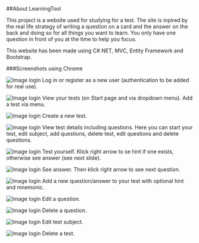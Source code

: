 ##About LearningTool

This project is a website used for studying for a test. The site is inpired by the real life strategy of writing a question on a card and the answer on the back and doing so for all things you want to learn. You only have one question in front of you at the time to help you focus.

This website has been made using C#.NET, MVC, Entity Framework and Bootstrap.

###Screenshots using Chrome

![Image login](/screenshots/login.png)
Log in or register as a new user (authentication to be added for real use).

![Image login](/screenshots/index.png)
View your tests (on Start page and via dropdown menu). Add a test via menu.

![Image login](/screenshots/cretetest.png)
Create a new test.

![Image login](/screenshots/details.png)
View test details including questions. Here you can start your test, edit subject, add questions, delete test, edit questions and delete questions.

![Image login](/screenshots/question.png)
Test yourself. Klick right arrow to se hint if one exists, otherwise see answer (see next slide).

![Image login](/screenshots/answer.png)
See answer. Then klick right arrow to see next question.

![Image login](/screenshots/addqna.png)
Add a new question/answer to your test with optional hint and mnemonic.

![Image login](/screenshots/editq.png)
Edit a question.

![Image login](/screenshots/deleteq.png)
Delete a question.

![Image login](/screenshots/edittest.png)
Edit test subject.

![Image login](/screenshots/deletetest.png)
Delete a test.






